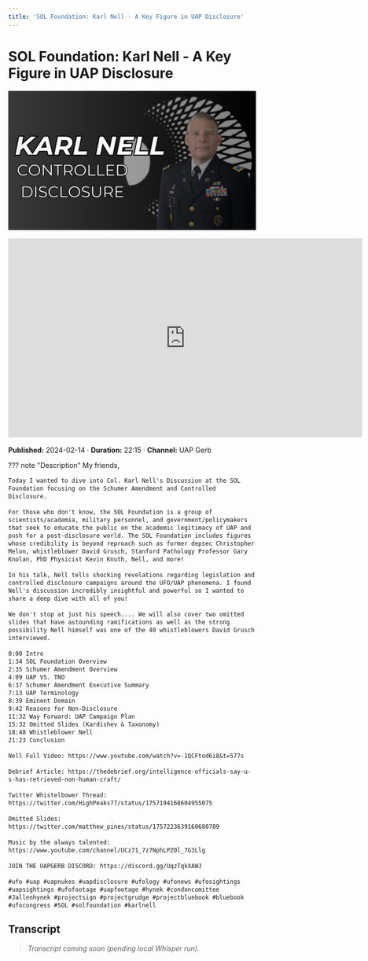 ```yaml
---
title: 'SOL Foundation: Karl Nell - A Key Figure in UAP Disclosure'
---
```


# SOL Foundation: Karl Nell - A Key Figure in UAP Disclosure

![thumbnail](../videos/kKbSIfc7N7Q-sol-foundation-karl-nell---a-key-figure-in-uap-disclosure/thumb.jpg)

<iframe width="720" height="405" src="https://www.youtube.com/embed/kKbSIfc7N7Q" frameborder="0" allowfullscreen></iframe>

**Published:** 2024-02-14  ·  **Duration:** 22:15  ·  **Channel:** UAP Gerb

??? note "Description"
    My friends,
    
    Today I wanted to dive into Col. Karl Nell's Discussion at the SOL Foundation focusing on the Schumer Amendment and Controlled Disclosure. 
    
    For those who don't know, the SOL Foundation is a group of scientists/academia, military personnel, and government/policymakers that seek to educate the public on the academic legitimacy of UAP and push for a post-disclosure world. The SOL Foundation includes figures whose credibility is beyond reproach such as former depsec Christopher Melon, whistleblower David Grusch, Stanford Pathology Professor Gary Knolan, PhD Physicist Kevin Knuth, Nell, and more!
    
    In his talk, Nell tells shocking revelations regarding legislation and controlled disclosure campaigns around the UFO/UAP phenomena. I found Nell's discussion incredibly insightful and powerful so I wanted to share a deep dive with all of you!
    
    We don't stop at just his speech.... We will also cover two omitted slides that have astounding ramifications as well as the strong possibility Nell himself was one of the 40 whistleblowers David Grusch interviewed. 
    
    0:00 Intro
    1:34 SOL Foundation Overview
    2:35 Schumer Amendment Overview
    4:09 UAP VS. TNO
    6:37 Schumer Amendment Executive Summary
    7:13 UAP Terminology
    8:39 Eminent Domain
    9:42 Reasons for Non-Disclosure
    11:32 Way Forward: UAP Campaign Plan
    15:32 Omitted Slides (Kardishev & Taxonomy)
    18:48 Whistleblower Nell
    21:23 Conclusion 
    
    Nell Full Video: https://www.youtube.com/watch?v=-1QCFtod6i8&t=577s
    
    Debrief Article: https://thedebrief.org/intelligence-officials-say-u-s-has-retrieved-non-human-craft/
    
    Twitter Whistelbower Thread: https://twitter.com/HighPeaks77/status/1757194168604955075
    
    Omitted Slides: https://twitter.com/matthew_pines/status/1757223639160680789
    
    Music by the always talented: https://www.youtube.com/channel/UCz71_7z7NphLPZ0l_7G3Llg
    
    JOIN THE UAPGERB DISCORD: https://discord.gg/UqzTqkXAWJ
    
    #ufo #uap #uapnukes #uapdisclosure #ufology #ufonews #ufosightings #uapsightings #ufofootage #uapfootage #hynek #condoncomittee #Jallenhynek #projectsign #projectgrudge #projectbluebook #bluebook #ufocongress #SOL #solfoundation #karlnell

## Transcript
> _Transcript coming soon (pending local Whisper run)._
